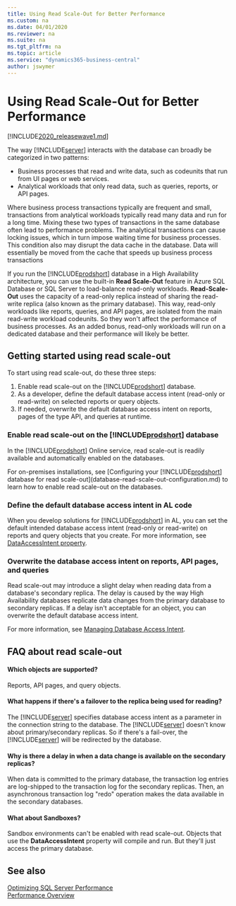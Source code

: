```yaml
---
title: Using Read Scale-Out for Better Performance 
ms.custom: na
ms.date: 04/01/2020
ms.reviewer: na
ms.suite: na
ms.tgt_pltfrm: na
ms.topic: article
ms.service: "dynamics365-business-central"
author: jswymer
---
```

# Using Read Scale-Out for Better Performance

[!INCLUDE[2020_releasewave1.md](../includes/2020_releasewave1.md)]

The way [!INCLUDE[server](../developer/includes/server.md)] interacts with the database can broadly be categorized in two patterns:
- Business processes that read and write data, such as codeunits that run from UI pages or web services.
- Analytical workloads that only read data, such as queries, reports, or API pages.

Where business process transactions typically are frequent and small, transactions from analytical workloads typically read many data and run for a long time. Mixing these two types of transactions in the same database often lead to performance problems. The analytical transactions can cause locking issues, which in turn impose waiting time for business processes. This condition also may disrupt the data cache in the database. Data  will essentially be moved from the cache that speeds up business process transactions

If you run the [!INCLUDE[prodshort](../developer/includes/prodshort.md)] database in a High Availability architecture, you can use the built-in **Read Scale-Out** feature in Azure SQL Database or SQL Server to load-balance read-only workloads. **Read-Scale-Out** uses the capacity of a read-only replica instead of sharing the read-write replica (also known as the primary database). This way, read-only workloads like reports, queries, and API pages, are isolated from the main read-write workload codeunits. So they won't affect the performance of business processes. As an added bonus, read-only workloads will run on a dedicated database and their performance will likely be better.

## Getting started using read scale-out

To start using read scale-out, do these three steps:

1. Enable read scale-out on the [!INCLUDE[prodshort](../developer/includes/prodshort.md)] database.
2. As a developer, define the default database access intent (read-only or read-write) on selected reports or query objects.
3. If needed, overwrite the default database access intent on reports, pages of the type API, and queries at runtime.

### Enable read scale-out on the [!INCLUDE[prodshort](../developer/includes/prodshort.md)] database

In the [!INCLUDE[prodshort](../developer/includes/prodshort.md)] Online service, read scale-out is readily available and automatically enabled on the databases.

For on-premises installations, see [Configuring your [!INCLUDE[prodshort](../developer/includes/prodshort.md)] database for read scale-out](database-read-scale-out-configuration.md) to learn how to enable read scale-out on the databases.

### Define the default database access intent in AL code

When you develop solutions for [!INCLUDE[prodshort](../developer/includes/prodshort.md)] in AL, you can set the default intended database access intent (read-only or read-write) on reports and query objects that you create. For more information, see [DataAccessIntent property](/dynamics365/business-central/dev-itpro/developer/properties/devenv-dataaccessintent-property).

### Overwrite the database access intent on reports, API pages, and queries

Read scale-out may introduce a slight delay when reading data from a database's secondary replica. The delay is caused by the way High Availability databases replicate data changes from the primary database to secondary replicas. If a delay isn't acceptable for an object, you can overwrite the default database access intent.

For more information, see [Managing Database Access Intent](/dynamics365/business-central/admin-data-access-intent).

## FAQ about read scale-out

#### Which objects are supported?

Reports, API pages, and query objects.

#### What happens if there's a failover to the replica being used for reading?

The [!INCLUDE[server](../developer/includes/server.md)] specifies database access intent as a parameter in the connection string to the database. The [!INCLUDE[server](../developer/includes/server.md)] doesn't know about primary/secondary replicas. So if there's a fail-over, the [!INCLUDE[server](../developer/includes/server.md)] will be redirected by the database.

#### Why is there a delay in when a data change is available on the secondary replicas?

When data is committed to the primary database, the transaction log entries are log-shipped to the transaction log for the secondary replicas. Then, an asynchronous transaction log "redo" operation makes the data available in the secondary databases.

#### What about Sandboxes?

Sandbox environments can't be enabled with read scale-out. Objects that use the **DataAccessIntent** property will compile and run. But they'll just access the primary database.

## See also

[Optimizing SQL Server Performance](optimize-sql-server-performance.md)  
[Performance Overview](../performance/performance-overview.md)
